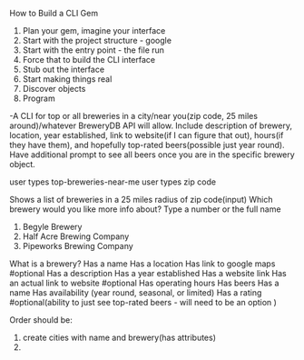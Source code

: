 How to Build a CLI Gem

1. Plan your gem, imagine your interface
2. Start with the project structure - google
3. Start with the entry point - the file run
4. Force that to build the CLI interface
5. Stub out the interface
6. Start making things real
7. Discover objects
8. Program

-A CLI for top or all breweries in a city/near you(zip code, 25 miles around)/whatever BreweryDB API will allow. Include description of brewery, location, year established, link to website(if I can figure that out), hours(if they have them), and hopefully top-rated beers(possible just year round). Have additional prompt to see all beers once you are in the specific brewery object.

user types top-breweries-near-me user types zip code

Shows a list of breweries in a 25 miles radius of zip code(input) Which brewery would you like more info about? Type a number or the full name

1. Begyle Brewery
2. Half Acre Brewing Company
3. Pipeworks Brewing Company

What is a brewery?
Has a name
Has a location
    Has link to google maps #optional
Has a description
Has a year established
Has a website link
    Has an actual link to website #optional
Has operating hours
Has beers
    Has a name
    Has availability (year round, seasonal, or limited)
    Has a rating #optional(ability to just see top-rated beers - will need to be an option )


Order should be:
1. create cities with name and brewery(has attributes)
2. 
